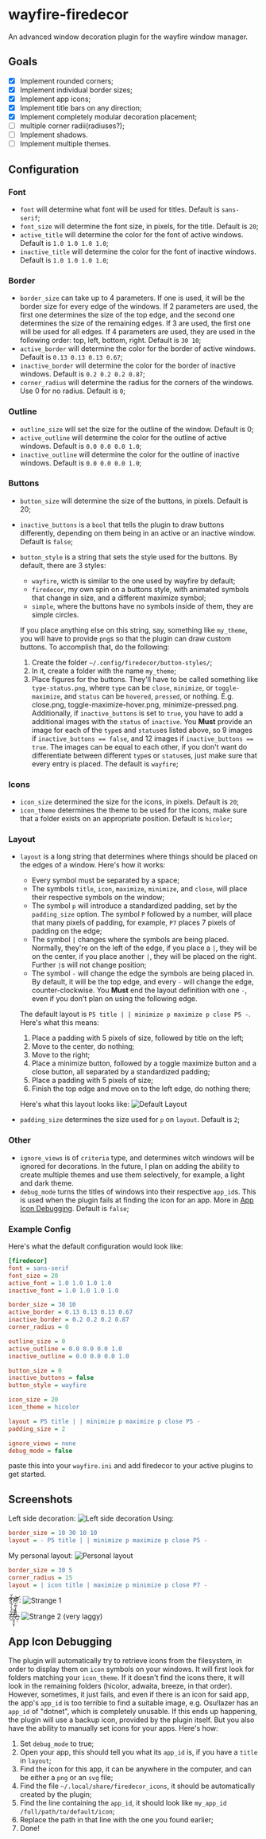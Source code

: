 # wayfire-firedecor
An advanced window decoration plugin for the wayfire window manager.

## Goals
- [x] Implement rounded corners;
- [x] Implement individual border sizes;
- [x] Implement app icons;
- [x] Implement title bars on any direction;
- [x] Implement completely modular decoration placement;
- [ ] multiple corner radii(radiuses?);
- [ ] Implement shadows.
- [ ] Implement multiple themes.

## Configuration

### Font
- `font` will determine what font will be used for titles. Default is `sans-serif`;
- `font_size` will determine the font size, in pixels, for the title. Default is `20`;
- `active_title` will determine the color for the font of active windows. Default is `1.0 1.0 1.0 1.0`;
- `inactive_title` will determine the color for the font of inactive windows. Default is `1.0 1.0 1.0 1.0`;

### Border
- `border_size` can take up to 4 parameters. If one is used, it will be the border size for every edge of the windows. If 2 parameters are used, the first one determines the size of the top edge, and the second one determines the size of the remaining edges. If 3 are used, the first one will be used for all edges. If 4 parameters are used, they are used in the following order: top, left, bottom, right. Default is `30 10`;
- `active_border` will determine the color for the border of active windows. Default is `0.13 0.13 0.13 0.67`;
- `inactive_border` will determine the color for the border of inactive windows. Default is `0.2 0.2 0.2 0.87`;
- `corner_radius` will determine the radius for the corners of the windows. Use 0 for no radius. Default is `0`;

### Outline
- `outline_size` will set the size for the outline of the window. Default is 0;
- `active_outline` will determine the color for the outline of active windows. Default is `0.0 0.0 0.0 1.0`;
- `inactive_outline` will determine the color for the outline of inactive windows. Default is `0.0 0.0 0.0 1.0`;

### Buttons
- `button_size` will determine the size of the buttons, in pixels. Default is 20;
- `inactive_buttons` is a `bool` that tells the plugin to draw buttons differently, depending on them being in an active or an inactive window. Default is `false`;
- `button_style` is a string that sets the style used for the buttons. By default, there are 3 styles:
  - `wayfire`, wicth is similar to the one used by wayfire by default;
  - `firedecor`, my own spin on a buttons style, with animated symbols that change in size, and a different maximize symbol;
  - `simple`, where the buttons have no symbols inside of them, they are simple circles.

  If you place anything else on this string, say, something like `my_theme`, you will have to provide `png`s so that the plugin can draw custom buttons. To accomplish that, do the following:
  1. Create the folder `~/.config/firedecor/button-styles/`;
  2. In it, create a folder with the name `my_theme`;
  3. Place figures for the buttons. They'll have to be called something like `type-status.png`, where `type` can be `close`, `minimize`, or `toggle-maximize`, and `status` can be `hovered`, `pressed`, or nothing. E.g. close.png, toggle-maximize-hover.png, minimize-pressed.png. Additionally, if `inactive_buttons` is set to `true`, you have to add a additional images with the `status` of `inactive`. You **Must** provide an image for each of the `type`s and `status`es listed above, so 9 images if `inactive_buttons == false`, and 12 images if `inactive_buttons == true`. The images can be equal to each other, if you don't want do differentiate between different `type`s or `status`es, just make sure that every entry is placed.
  The default is `wayfire`;

### Icons
- `icon_size` determined the size for the icons, in pixels. Default is `20`;
- `icon_theme` determines the theme to be used for the icons, make sure that a folder exists on an appropriate position. Default is `hicolor`;

### Layout
- `layout` is a long string that determines where things should be placed on the edges of a window. Here's how it works:
  - Every symbol must be separated by a space;
  - The symbols `title`, `icon`, `maximize`, `minimize`, and `close`, will place their respective symbols on the window;
  - The symbol `p` will introduce a standardized padding, set by the `padding_size` option. The symbol `P` followed by a number, will place that many pixels of padding, for example, `P7` places 7 pixels of padding on the edge;
  - The symbol `|` changes where the symbols are being placed. Normally, they're on the left of the edge, if you place a `|`, they will be on the center, if you place another `|`, they will be placed on the right. Further `|`s will not change position;
  - The symbol `-` will change the edge the symbols are being placed in. By default, it will be the top edge, and every `-` will change the edge, counter-clockwise. You **Must** end the layout definition with one `-`, even if you don't plan on using the following edge.

  The default layout is `P5 title | | minimize p maximize p close P5 -`. Here's what this means:
  1. Place a padding with 5 pixels of size, followed by title on the left;
  2. Move to the center, do nothing;
  3. Move to the right;
  4. Place a minimize button, followed by a toggle maximize button and a close button, all separated by a standardized padding;
  5. Place a padding with 5 pixels of size;
  6. Finish the top edge and move on to the left edge, do nothing there;

  Here's what this layout looks like:
  ![Default Layout](/assets/default-layout.png)
- `padding_size` determines the size used for `p` on `layout`. Default is `2`;

### Other
- `ignore_views` is of `criteria` type, and determines witch windows will be ignored for decorations. In the future, I plan on adding the ability to create multiple themes and use them selectively, for example, a light and dark theme.
- `debug_mode` turns the titles of windows into their respective `app_id`s. This is used when the plugin fails at finding the icon for an app. More in [App Icon Debugging](#app-icon-debugging). Default is `false`;

### Example Config
Here's what the default configuration would look like:
```ini
[firedecor]
font = sans-serif
font_size = 20
active_font = 1.0 1.0 1.0 1.0
inactive_font = 1.0 1.0 1.0 1.0

border_size = 30 10
active_border = 0.13 0.13 0.13 0.67
inactive_border = 0.2 0.2 0.2 0.87
corner_radius = 0

outline_size = 0
active_outline = 0.0 0.0 0.0 1.0
inactive_outline = 0.0 0.0 0.0 1.0

button_size = 0
inactive_buttons = false
button_style = wayfire

icon_size = 20
icon_theme = hicolor

layout = P5 title | | minimize p maximize p close P5 -
padding_size = 2

ignore_views = none
debug_mode = false
```
paste this into your `wayfire.ini` and add firedecor to your active plugins to get started.

## Screenshots
Left side decoration:
![Left side decoration](/assets/left-side-decoration.png)
Using:
```ini
border_size = 10 30 10 10
layout = - P5 title | | minimize p maximize p close P5 -
```

My personal layout:
![Personal layout](/assets/personal-layout.png)
```ini
border_size = 30 5
corner_radius = 15
layout = | icon title | maximize p minimize p close P7 -
```

???:
![Strange 1](/assets/strange-1.png)

?̷̛͈͐̃̈́̀̇́̑͛̓͋̌?̴̡̘̯͙̩̂̑̅̆̕?̶͍̣́̅̐̔͂̅͐̿͌͝:
![Strange 2](/assets/strange-2.png)
(very laggy)

## App Icon Debugging
The plugin will automatically try to retrieve icons from the filesystem, in order to display them on `icon` symbols on your windows. It will first look for folders matching your `icon_theme`. If it doesn't find the icons there, it will look in the remaining folders (hicolor, adwaita, breeze, in that order). However, sometimes, it just fails, and even if there is an icon for said app, the app's `app_id` is too terrible to find a suitable image, e.g. Osu!lazer has an `app_id` of "dotnet", which is completely unusable.
If this ends up happening, the plugin will use a backup icon, provided by the plugin itself. But you also have the ability to manually set icons for your apps. Here's how:
1. Set `debug_mode` to true;
2. Open your app, this should tell you what its `app_id` is, if you have a `title` in `layout`;
3. Find the icon for this app, it can be anywhere in the computer, and can be either a `png` or an `svg` file;
4. Find the file `~/.local/share/firedecor_icons`, it should be automatically created by the plugin;
5. Find the line containing the `app_id`, it should look like `my_app_id /full/path/to/default/icon`;
6. Replace the path in that line with the one you found earlier;
7. Done!
